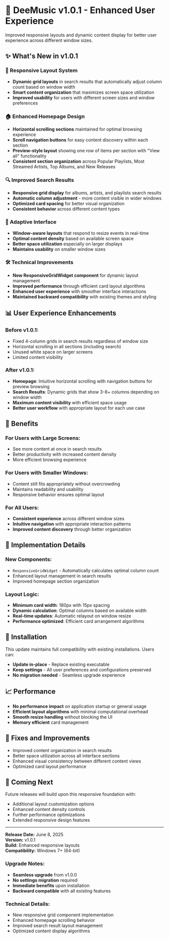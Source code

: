# 🎵 DeeMusic v1.0.1 - Enhanced User Experience

Improved responsive layouts and dynamic content display for better user experience across different window sizes.

## ✨ What's New in v1.0.1

### 🔄 Responsive Layout System
- **Dynamic grid layouts** in search results that automatically adjust column count based on window width
- **Smart content organization** that maximizes screen space utilization
- **Improved usability** for users with different screen sizes and window preferences

### 🏠 Enhanced Homepage Design
- **Horizontal scrolling sections** maintained for optimal browsing experience
- **Scroll navigation buttons** for easy content discovery within each section
- **Preview-style layout** showing one row of items per section with "View all" functionality
- **Consistent section organization** across Popular Playlists, Most Streamed Artists, Top Albums, and New Releases

### 🔍 Improved Search Results
- **Responsive grid display** for albums, artists, and playlists search results
- **Automatic column adjustment** - more content visible in wider windows
- **Optimized card spacing** for better visual organization
- **Consistent behavior** across different content types

### 📱 Adaptive Interface
- **Window-aware layouts** that respond to resize events in real-time
- **Optimal content density** based on available screen space
- **Better space utilization** especially on larger displays
- **Maintains usability** on smaller window sizes

### 🛠️ Technical Improvements
- **New ResponsiveGridWidget component** for dynamic layout management
- **Improved performance** through efficient card layout algorithms
- **Enhanced user experience** with smoother interface interactions
- **Maintained backward compatibility** with existing themes and styling

## 📊 User Experience Enhancements

### Before v1.0.1:
- Fixed 4-column grids in search results regardless of window size
- Horizontal scrolling in all sections (including search)
- Unused white space on larger screens
- Limited content visibility

### After v1.0.1:
- **Homepage**: Intuitive horizontal scrolling with navigation buttons for preview browsing
- **Search Results**: Dynamic grids that show 3-8+ columns depending on window width
- **Maximum content visibility** with efficient space usage
- **Better user workflow** with appropriate layout for each use case

## 🎯 Benefits

### For Users with Large Screens:
- See more content at once in search results
- Better productivity with increased content density
- More efficient browsing experience

### For Users with Smaller Windows:
- Content still fits appropriately without overcrowding
- Maintains readability and usability
- Responsive behavior ensures optimal layout

### For All Users:
- **Consistent experience** across different window sizes
- **Intuitive navigation** with appropriate interaction patterns
- **Improved content discovery** through better organization

## 🔧 Implementation Details

### New Components:
- `ResponsiveGridWidget` - Automatically calculates optimal column count
- Enhanced layout management in search results
- Improved homepage section organization

### Layout Logic:
- **Minimum card width**: 180px with 15px spacing
- **Dynamic calculation**: Optimal columns based on available width
- **Real-time updates**: Automatic relayout on window resize
- **Performance optimized**: Efficient card arrangement algorithms

## 🚀 Installation

This update maintains full compatibility with existing installations. Users can:
- **Update in-place** - Replace existing executable
- **Keep settings** - All user preferences and configurations preserved
- **No migration needed** - Seamless upgrade experience

## 📈 Performance

- **No performance impact** on application startup or general usage
- **Efficient layout algorithms** with minimal computational overhead
- **Smooth resize handling** without blocking the UI
- **Memory efficient** card management

## 🐛 Fixes and Improvements

- Improved content organization in search results
- Better space utilization across all interface sections
- Enhanced visual consistency between different content views
- Optimized card layout performance

## 🔮 Coming Next

Future releases will build upon this responsive foundation with:
- Additional layout customization options
- Enhanced content density controls
- Further performance optimizations
- Extended responsive design features

---

**Release Date:** June 8, 2025  
**Version:** v1.0.1  
**Build:** Enhanced responsive layouts  
**Compatibility:** Windows 7+ (64-bit)

### Upgrade Notes:
- **Seamless upgrade** from v1.0.0
- **No settings migration** required
- **Immediate benefits** upon installation
- **Backward compatible** with all existing features

### Technical Details:
- New responsive grid component implementation
- Enhanced homepage scrolling behavior
- Improved search result layout management
- Optimized content display algorithms 